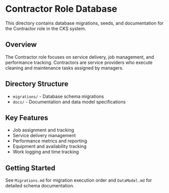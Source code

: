 <!--
───────────────────────────────────────────────
  Property of CKS  © 2025
  Manifested by Freedom
───────────────────────────────────────────────

File: README.md

Description: Entry point explaining DB layout and conventions for Contractor.
Function: Orient contributors to migrations, seeds, and policies.
Importance: Ensures consistent DB evolution and contributor onboarding.
Connects to: Migrations.md, DataModel.md, RLS_Policies.md, Seeds.md.
Notes: Contractor role database documentation - focus on service delivery and job management.
-->

# Contractor Role Database

This directory contains database migrations, seeds, and documentation for the Contractor role in the CKS system.

## Overview

The Contractor role focuses on service delivery, job management, and performance tracking. Contractors are service providers who execute cleaning and maintenance tasks assigned by managers.

## Directory Structure

- `migrations/` - Database schema migrations
- `docs/` - Documentation and data model specifications

## Key Features

- Job assignment and tracking
- Service delivery management
- Performance metrics and reporting
- Equipment and availability tracking
- Work logging and time tracking

## Getting Started

See `Migrations.md` for migration execution order and `DataModel.md` for detailed schema documentation.
